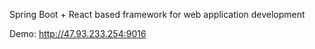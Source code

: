 Spring Boot + React based framework for web application development

Demo: http://47.93.233.254:9016
